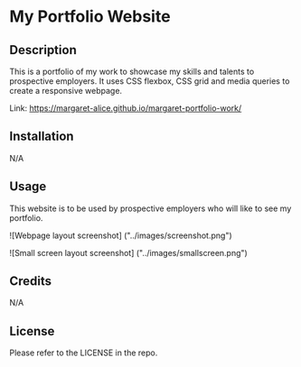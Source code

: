 # My Portfolio Website

## Description

This is a portfolio of my work to showcase my skills and talents to prospective employers. It uses CSS flexbox, CSS grid and media queries to create a responsive webpage. 

Link: https://margaret-alice.github.io/margaret-portfolio-work/

## Installation

N/A

## Usage

This website is to be used by prospective employers who will like to see my portfolio. 

![Webpage layout screenshot] ("../images/screenshot.png")

![Small screen layout screenshot] ("../images/smallscreen.png")

## Credits

N/A

## License

Please refer to the LICENSE in the repo.

